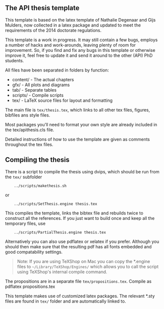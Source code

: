 
## The API thesis template

This template is based on the latex template of Nathalie Degenaar and Gijs Mulders,
now collected in a latex package and updated to meet the requirements of the 2014 
doctorate regulations. 

This template is a work in progress. It may still contain a few bugs, employs a
number of hacks and work-arounds, leaving plenty of room for improvement.
So, if you find and fix any bugs in this template or otherwise improve it, feel 
free to update it and send it around to the other (API) PhD students.

All files have been separated in folders by function:
 *  content/    - The actual chapters
 *  gfx/        - All plots and diagrams
 *  tab/        - Separate tables
 *  scripts/    - Compile scripts
 *  tex/        - LaTeX source files for layout and formatting


The main file is `tex/thesis.tex`, which links to all other tex files, 
figures, bibfiles ans style files.

Most packages you'll need to format your own style are already included
in the tex/apithesis.cls file.

Detailed instructions of how to use the template are given as comments 
throughout the tex files. 



## Compiling the thesis

There is a script to compile the thesis using dvips, which should be run
from the `tex/` subfolder
```
    ../scripts/makethesis.sh
```
or
```
    ../scripts/SetThesis.engine thesis.tex
```
This compiles the template, links the bibtex file and rebuilds twice to construct
all the references. If you just want to build once and keep all the temporary 
files, use
```
    ../scripts/PartialThesis.engine thesis.tex
```

Alternatively you can also use pdflatex or xelatex if you prefer. Although
you should then make sure that the resulting pdf has all fonts embedded
and good compatability settings.

> Note: If you are using TeXShop on Mac you can copy the *.engine files to 
>           `~/Library/TeXShop/Engines/`
>       which allows you to call the script using TeXShop's internal compile 
>       command.


The propositions are in a separate file `tex/propositions.tex`. Compile as
    pdflatex propositions.tex


This template makes use of customized latex packages. The relevant *.sty files
are found in `tex/` folder and are automatically linked to.

